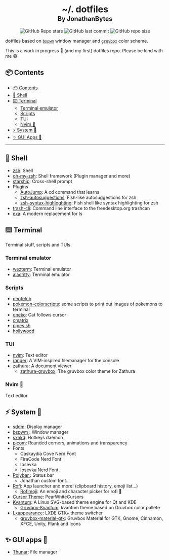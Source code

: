<h1 align="center">
<a name="top">~/. dotfiles</a> <br/>
<sup><sub>By JonathanBytes</sub></sup>
</h1>

<div align="center">

![GitHub Repo stars](https://img.shields.io/github/stars/JonathanBytes/dotfiles?style=for-the-badge&color=79978C) ![GitHub last commit](https://img.shields.io/github/last-commit/JonathanBytes/dotfiles?style=for-the-badge&color=79978C) ![GitHub repo size](https://img.shields.io/github/repo-size/JonathanBytes/dotfiles?style=for-the-badge&color=79978C)
</div>

dotfiles based on [`bspwm`](https://github.com/baskerville/bspwm) window manager and [`gruvbox`](https://github.com/morhetz/gruvbox) color scheme.

This is a work in progress :hammer: (and my first) dotfiles repo. Please be kind with me 😅

## :package: Contents 

  - [:package: Contents](#contents)
  - [:shell: Shell](#shell)
  - [:keyboard: Terminal](#terminal)
    * [Terminal emulator](#terminal-emulator)
    * [Scripts](#scripts)
    * [TUI](#tui)
    * [Nvim :hammer:](#-nvim)
  - [:zap: System :hammer:](#system)
  - [:sparkles: GUI Apps :hammer:](#gui-apps)

---

## :shell: Shell 

- [zsh](https://www.zsh.org/): Shell
- [oh-my-zsh](https://ohmyz.sh/#install): Shell framework (Plugin manager and more)
- [starship](https://starship.rs/): Cross-shell prompt
- Plugins
  - [AutoJump](https://github.com/wting/autojump): A cd command that learns
  - [zsh-autosuggestions](https://github.com/zsh-users/zsh-autosuggestions/blob/master/INSTALL.md#oh-my-zsh): Fish-like autosuggestions for zsh 
  - [zsh-syntax-highloghting](https://github.com/zsh-users/zsh-syntax-highlighting/blob/master/INSTALL.md): Fish shell like syntax highlighting for zsh
- [trash-cli](https://github.com/andreafrancia/trash-cli): Command line interface to the freedesktop.org trashcan
- [exa](https://the.exa.website/): A modern replacement for ls

## :keyboard: Terminal

Terminal stuff, scripts and TUIs.

### Terminal emulator

- [wezterm](https://github.com/wez/wezterm): Terminal emulator
- [alacritty](https://github.com/alacritty/alacritty): Terminal emulator

### Scripts

- [neofetch]()
- [pokemon-colorscripts](https://gitlab.com/phoneybadger/pokemon-colorscripts): some scripts to print out images of pokemons to terminal 
- [oneko](https://github.com/tie/oneko): Cat follows cursor
- [cmatrix](https://github.com/abishekvashok/cmatrix)
- [pipes.sh](https://github.com/pipeseroni/pipes.sh)
- [hollywood](https://github.com/dustinkirkland/hollywood)

### TUI


- [nvim](#nvim): Text editor
- [ranger](https://github.com/ranger/ranger): A VIM-inspired filemanager for the console
- [zathura](https://pwmt.org/projects/zathura/): A document viewer
  - [zathura-gruvbox](https://github.com/eastack/zathura-gruvbox): The gruvbox color theme for Zathura 

### Nvim :hammer:

Text editor

## :zap: System :hammer:

- [sddm](https://github.com/sddm/sddm): Display manager
- [ bspwm ](https://github.com/baskerville/bspwm): Window manager
- [sxhkd](https://github.com/baskerville/sxhkd): Hotkeys daemon
- [picom](https://github.com/pijulius/picom): Rounded corners, animations and transparency
- Fonts
  - Caskaydia Cove Nerd Font
  - FiraCode Nerd Font
  - Iosevka
  - Iosevka Nerd Font
- [ Polybar ](https://github.com/polybar/polybar): Status bar
  - Jonathan custom font...
- [Rofi](https://github.com/davarotium/rofi): App launcher and more! (clipboard history, emoji list...)
  - [Rofimoji](https://github.com/fdw/rofimoji): An emoji and character picker for rofi 😬   
- [Cursor Theme](https://www.gnome-look.org/p/1327310/): PearWhiteCursors
- [Kvantum](https://github.com/tsujan/Kvantum): A Linux SVG-based theme engine for Qt and KDE 
  - [Gruvbox-Kvantum](https://github.com/sourav2k/Gruvbox-Kvantum): kvantum theme based on Gruvbox color pallete
- [Lxappearance](https://github.com/lxde/lxappearance): LXDE GTK+ theme switcher 
  - [gruvbox-material-gtk](https://github.com/TheGreatMcPain/gruvbox-material-gtk): Gruvbox Material for GTK, Gnome, Cinnamon, XFCE, Unity, Plank and Icons 

## :sparkles: GUI apps :hammer:

- [Thunar](https://gitlab.xfce.org/xfce/thunar): File manager

